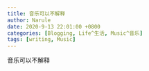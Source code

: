```yaml
---
title: 音乐可以不解释
author: Narule
date: 2020-9-13 22:01:00 +0800
categories: [Blogging, Life^生活, Music^音乐]
tags: [writing, Music]
---
```




音乐可以不解释

